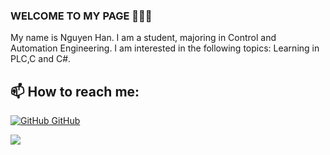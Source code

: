 ### WELCOME TO MY PAGE 👋👋👋
My name is Nguyen Han. I am a student, majoring in Control and Automation Engineering. I am interested in the following topics: Learning in PLC,C and C#.
## 📫 How to reach me: 

[![GitHub](https://i.stack.imgur.com/tskMh.png) GitHub](https://github.com/hanhainguyen/)


<a href="https://github.com/hanhainguyen/C/">
  <!-- Change the `github-readme-stats.anuraghazra1.vercel.app` to `github-readme-stats.vercel.app`  -->
  <img align="center" src="https://github-readme-stats.anuraghazra1.vercel.app/api/pin/?username=HanHaiNguyen&repo=C&theme=radical" />
</a>
